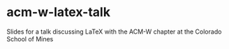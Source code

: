 # acm-w-latex-talk

Slides for a talk discussing LaTeX with the ACM-W chapter at the Colorado School of Mines